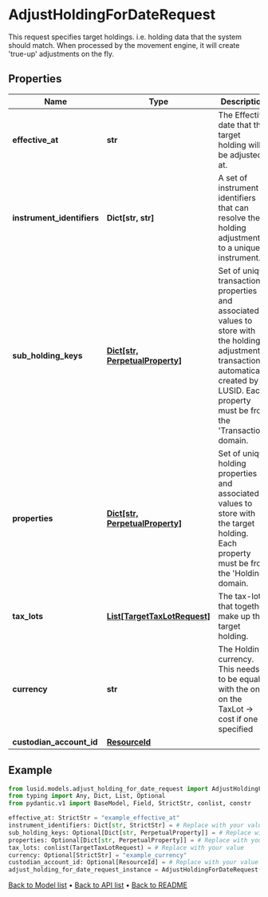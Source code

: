 # AdjustHoldingForDateRequest

This request specifies target holdings. i.e. holding data that the system should match. When processed by the movement engine, it will create 'true-up' adjustments on the fly.
## Properties
Name | Type | Description | Notes
------------ | ------------- | ------------- | -------------
**effective_at** | **str** | The Effective date that the target holding will be adjusted at. | 
**instrument_identifiers** | **Dict[str, str]** | A set of instrument identifiers that can resolve the holding adjustment to a unique instrument. | 
**sub_holding_keys** | [**Dict[str, PerpetualProperty]**](PerpetualProperty.md) | Set of unique transaction properties and associated values to store with the holding adjustment transaction automatically created by LUSID. Each property must be from the &#39;Transaction&#39; domain. | [optional] 
**properties** | [**Dict[str, PerpetualProperty]**](PerpetualProperty.md) | Set of unique holding properties and associated values to store with the target holding. Each property must be from the &#39;Holding&#39; domain. | [optional] 
**tax_lots** | [**List[TargetTaxLotRequest]**](TargetTaxLotRequest.md) | The tax-lots that together make up the target holding. | 
**currency** | **str** | The Holding currency. This needs to be equal with the one on the TaxLot -&gt; cost if one is specified | [optional] 
**custodian_account_id** | [**ResourceId**](ResourceId.md) |  | [optional] 
## Example

```python
from lusid.models.adjust_holding_for_date_request import AdjustHoldingForDateRequest
from typing import Any, Dict, List, Optional
from pydantic.v1 import BaseModel, Field, StrictStr, conlist, constr

effective_at: StrictStr = "example_effective_at"
instrument_identifiers: Dict[str, StrictStr] = # Replace with your value
sub_holding_keys: Optional[Dict[str, PerpetualProperty]] = # Replace with your value
properties: Optional[Dict[str, PerpetualProperty]] = # Replace with your value
tax_lots: conlist(TargetTaxLotRequest) = # Replace with your value
currency: Optional[StrictStr] = "example_currency"
custodian_account_id: Optional[ResourceId] = # Replace with your value
adjust_holding_for_date_request_instance = AdjustHoldingForDateRequest(effective_at=effective_at, instrument_identifiers=instrument_identifiers, sub_holding_keys=sub_holding_keys, properties=properties, tax_lots=tax_lots, currency=currency, custodian_account_id=custodian_account_id)

```

[Back to Model list](../README.md#documentation-for-models) &#8226; [Back to API list](../README.md#documentation-for-api-endpoints) &#8226; [Back to README](../README.md)

